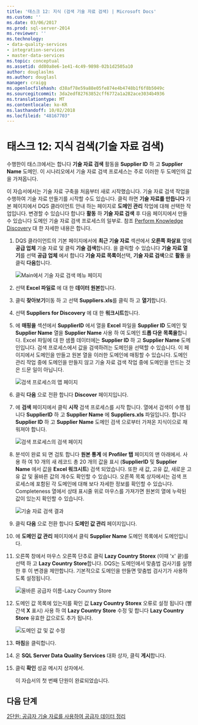 ```yaml
---
title: '태스크 12: 지식 (검색 기술 자료 검색) | Microsoft Docs'
ms.custom: ''
ms.date: 03/06/2017
ms.prod: sql-server-2014
ms.reviewer: ''
ms.technology:
- data-quality-services
- integration-services
- master-data-services
ms.topic: conceptual
ms.assetid: dd80a8e6-1e41-4c49-9898-02b1d2505a10
author: douglaslms
ms.author: douglasl
manager: craigg
ms.openlocfilehash: d38af78e59a88e05fe874e4b4748b1f6f8b5049c
ms.sourcegitcommit: 3da2edf82763852cff6772a1a282ace3034b4936
ms.translationtype: MT
ms.contentlocale: ko-KR
ms.lasthandoff: 10/02/2018
ms.locfileid: "48167703"
---
```

# <a name="task-12-discovering-knowledge-knowledge-discovery"></a>태스크 12: 지식 검색(기술 자료 검색)
  수행한이 태스크에서는 합니다 **기술 자료 검색** 활동을 **Supplier ID** 하 고 **Supplier Name** 도메인. 이 시나리오에서 기술 자료 검색 프로세스는 주로 이러한 두 도메인의 값을 가져옵니다.  
  
 이 자습서에서는 기술 자료 구축을 처음부터 새로 시작했습니다. 기술 자료 검색 작업을 수행하여 기술 자료 만들기를 시작할 수도 있습니다. 클릭 하면 **기술 자료를 만듭니다** 기본 페이지에서 DQS 클라이언트 안내 하는 페이지로 **도메인 관리** 작업에 대해 선택한 작업입니다. 변경할 수 있습니다 합니다 **활동** 하 **기술 자료 검색** 후 다음 페이지에서 만들 수 있습니다 도메인 기술 자료 검색 프로세스의 일부로. 참조 [Perform Knowledge Discovery](http://msdn.microsoft.com/library/hh510398.aspx) 대 한 자세한 내용은 합니다.  
  
1.  DQS 클라이언트의 기본 페이지에서에 **최근 기술 자료** 섹션에서 **오른쪽 화살표** 옆에 **공급 업체** 기술 자료 및 클릭 **기술 검색**합니다. 을 클릭할 수 있습니다 **기술 자료 열기**를 선택 **공급 업체** 에서 합니다 **기술 자료 목록이**선택, **기술 자료 검색**으로 **활동** 을 클릭 **다음**합니다.  
  
     ![Main에서 기술 자료 검색 메뉴 페이지](../../2014/tutorials/media/et-discoveringknowledge-01.jpg "Main에서 기술 자료 검색 메뉴 페이지")  
  
2.  선택 **Excel 파일로** 에 대 한 **데이터 원본**합니다.  
  
3.  클릭 **찾아보기**이동 하 고 선택 **Suppliers.xls**를 클릭 하 고 **열기**합니다.  
  
4.  선택 **Suppliers for Discovery** 에 대 한 **워크시트**합니다.  
  
5.  에 **매핑을** 섹션에서 **SupplierID** 에서 열을 **Excel** 파일을 **Supplier ID** 도메인 및  **Supplier Name** 열을 **Supplier Name** 사용 하 여 도메인 **드롭 다운 목록을**합니다. Excel 파일에 대 한 샘플 데이터에는 **Supplier ID** 하 고 **Supplier Name** 도메인입니다. 검색 프로세스에서 값을 검색하려는 도메인을 선택할 수 있습니다. 이 페이지에서 도메인을 만들고 원본 열을 이러한 도메인에 매핑할 수 있습니다. 도메인 관리 작업 중에 도메인을 만들지 않고 기술 자료 검색 작업 중에 도메인을 만드는 것은 드문 일이 아닙니다.  
  
     ![검색 프로세스의 맵 페이지](../../2014/tutorials/media/et-discoveringknowledge-02.jpg "검색 프로세스의 맵 페이지")  
  
6.  클릭 **다음** 으로 전환 합니다 **Discover** 페이지입니다.  
  
7.  에 **검색** 페이지에서 클릭 **시작** 검색 프로세스를 시작 합니다. 열에서 검색이 수행 됩니다 **SupplierID** 하 고 **Supplier Name** 에 **Suppliers.xls** 파일입니다. 합니다 **Supplier ID** 하 고 **Supplier Name** 도메인 검색 으로부터 가져온 지식이으로 채워져야 합니다.  
  
     ![검색 프로세스의 검색 페이지](../../2014/tutorials/media/et-discoveringknowledge-03.jpg "검색 프로세스의 검색 페이지")  
  
8.  분석이 완료 되 면 검토 합니다 **원본 통계** 에 **Profiler 탭** 페이지의 맨 아래에서. 사용 하 여 10 개의 새 레코드 총 20 개의 값을 표시 (**SupplierID** 및 **Supplier Name** 에서 값을 **Excel 워크시트**) 검색 되었습니다. 또한 새 값, 고유 값, 새로운 고유 값 및 올바른 값의 개수도 확인할 수 있습니다. 오른쪽 목록 상자에서는 검색 프로세스에 포함된 각 도메인에 대해 보다 자세한 정보를 확인할 수 있습니다. Completeness 열에서 상태 표시줄 위로 마우스를 가져가면 원본의 열에 누락된 값이 있는지 확인할 수 있습니다.  
  
     ![기술 자료 검색 결과](../../2014/tutorials/media/et-discoveringknowledge-04.jpg "기술 자료 검색 결과")  
  
9. 클릭 **다음** 으로 전환 합니다 **도메인 값 관리** 페이지입니다.  
  
10. 에 **도메인 값 관리** 페이지에서 클릭 **Supplier Name** 도메인 목록에서 도메인입니다.  
  
11. 오른쪽 창에서 마우스 오른쪽 단추로 클릭 **Lazy Country Storex** (이때 'x' 끝)를 선택 하 고 **Lazy Country Store**합니다. DQS는 도메인에서 맞춤법 검사기를 실행한 후 이 변경을 제안합니다. 기본적으로 도메인을 만들면 맞춤법 검사기가 사용하도록 설정됩니다.  
  
     ![올바른 공급자 이름-Lazy Country Store](../../2014/tutorials/media/et-discoveringknowledge-05.jpg "올바른 공급자 이름-Lazy Country Store")  
  
12. 도메인 값 목록에 있는지를 확인 값 **Lazy Country Storex** 오류로 설정 됩니다 (빨간색 **X** 표시) 사용 하 여 **Lazy Country Store** 수정 및 합니다 **Lazy Country Store** 유효한 값으로도 추가 됩니다.  
  
     ![도메인 값 및 값 수정](../../2014/tutorials/media/et-discoveringknowledge-06.jpg "도메인 값 및 값 수정")  
  
13. **마침**을 클릭합니다.  
  
14. 온 **SQL Server Data Quality Services** 대화 상자, 클릭 **게시**합니다.  
  
15. 클릭 **확인** 성공 메시지 상자에서.  
  
     이 자습서의 첫 번째 단원이 완료되었습니다.  
  
## <a name="next-step"></a>다음 단계  
 [2단원: 공급자 기술 자료를 사용하여 공급자 데이터 정리](../../2014/tutorials/lesson-2-cleansing-supplier-data-using-the-suppliers-knowledge-base.md)  
  
  
